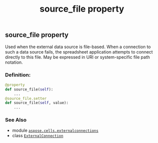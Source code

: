 ﻿---
title: source_file property
second_title: Aspose.Cells for Python via .NET API References
description: 
type: docs
weight: 230
url: /aspose.cells.externalconnections/externalconnection/source_file/
is_root: false
---

## source_file property


Used when the external data source is file-based. When a connection to such a data 
source fails, the spreadsheet application attempts to connect directly to this file. May be 
expressed in URI or system-specific file path notation.
### Definition:
```python
@property
def source_file(self):
    ...
@source_file.setter
def source_file(self, value):
    ...
```

### See Also
* module [`aspose.cells.externalconnections`](../../)
* class [`ExternalConnection`](/cells/python-net/aspose.cells.externalconnections/externalconnection)
